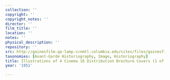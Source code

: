 ```yaml
---
collection: ''
copyright: ''
copyright_notes: ''
director: ''
film_title: ''
location: ''
notes: ''
physical_description: ''
repository: ''
src: http://gainesfilm.qa-lamp.ccnmtl.columbia.edu/sites/files/gainesfilm/images/cinema_16_dist_catalo1.jpg
taxonomies: [Avant-Garde Historiography, Image, Historiography]
title: Illustrations of 4 Cinema 16 Distribution Brochure Covers (1 of 2)
year: '1951'

---
```


